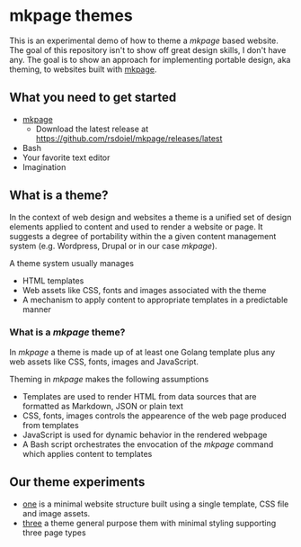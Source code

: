 
# mkpage themes

This is an experimental demo of how to theme a _mkpage_ based website.
The goal of this repository isn't to show off great design skills, I don't have
any.  The goal is to show an approach for implementing portable design, aka theming, 
to websites built with [mkpage](http://rsdoiel.github.io/mkpage).


## What you need to get started

+ [mkpage](https://rsdoiel.github.io/mkpage)
    + Download the latest release at https://github.com/rsdoiel/mkpage/releases/latest
+ Bash 
+ Your favorite text editor
+ Imagination


## What is a theme?

In the context of web design and websites a theme is a unified set of design elements
applied to content and used to render a website or page. It suggests a degree of portability
within the a given content management system (e.g. Wordpress, Drupal or in our
case _mkpage_).

A theme system usually manages 

+ HTML templates
+ Web assets like CSS, fonts and images associated with the theme
+ A mechanism to apply content to appropriate templates in a predictable manner


### What is a _mkpage_ theme?

In _mkpage_ a theme is made up of at least one Golang template plus any web assets
like CSS, fonts, images and JavaScript.

Theming in _mkpage_ makes the following assumptions

+ Templates are used to render HTML from data sources that are formatted as Markdown, JSON or plain text
+ CSS, fonts, images controls the appearence of the web page produced from templates
+ JavaScript is used for dynamic behavior in the rendered webpage
+ A Bash script orchestrates the envocation of the _mkpage_ command which applies content to templates


## Our theme experiments

+ [one](one/) is a minimal website structure built using a single template, CSS file and image assets.
+ [three](three/) a theme general purpose them with minimal styling supporting three page types

